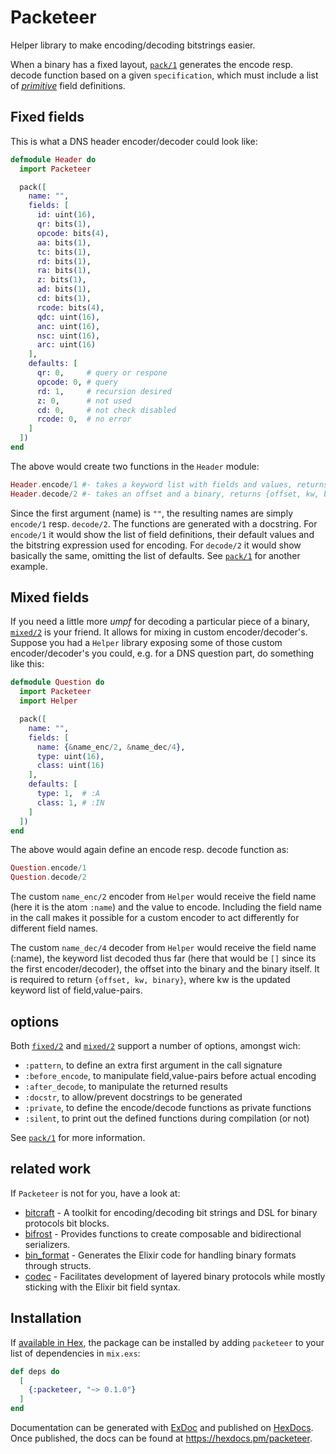 # Packeteer

Helper library to make encoding/decoding bitstrings easier.

When a binary has a fixed layout, [`pack/1`](`Packeteer.pack/1`) generates
the encode resp. decode function based on a given `specification`, which must
include a list of [_primitive_](`Packeteer#primitives`) field definitions.

## Fixed fields

This is what a DNS header encoder/decoder could look like:

```elixir
defmodule Header do
  import Packeteer

  pack([
    name: "",
    fields: [
      id: uint(16),
      qr: bits(1),
      opcode: bits(4),
      aa: bits(1),
      tc: bits(1),
      rd: bits(1),
      ra: bits(1),
      z: bits(1),
      ad: bits(1),
      cd: bits(1),
      rcode: bits(4),
      qdc: uint(16),
      anc: uint(16),
      nsc: uint(16),
      arc: uint(16)
    ],
    defaults: [
      qr: 0,     # query or respone
      opcode: 0, # query
      rd: 1,     # recursion desired
      z: 0,      # not used
      cd: 0,     # not check disabled
      rcode: 0,  # no error
    ]
  ])
end
```

The above would create two functions in the `Header` module:

```elixir
Header.encode/1 #- takes a keyword list with fields and values, returns a binary
Header.decode/2 #- takes an offset and a binary, returns {offset, kw, binary}
```

Since the first argument (name) is `""`, the resulting names are simply
`encode/1` resp. `decode/2`.  The functions are generated with a docstring. For
`encode/1` it would show the list of field definitions, their default values
and the bitstring expression used for encoding.  For `decode/2` it would show
basically the same, omitting the list of defaults.  See
[`pack/1`](`Packeteer.pack/1`) for another example.

## Mixed fields

If you need a little more _umpf_ for decoding a particular piece of a binary,
[`mixed/2`](`Packeteer.mixed/2`)  is your friend.  It allows for mixing
in custom encoder/decoder's.  Suppose you had a `Helper` library exposing
some of those custom encoder/decoder's you could, e.g. for a DNS question
part, do something like this:

```elixir
defmodule Question do
  import Packeteer
  import Helper

  pack([
    name: "",
    fields: [
      name: {&name_enc/2, &name_dec/4},
      type: uint(16),
      class: uint(16)
    ],
    defaults: [
      type: 1,  # :A
      class: 1, # :IN
    ]
  ])
end
```

The above would again define an encode resp. decode function as:

```elixir
Question.encode/1
Question.decode/2
```

The custom `name_enc/2` encoder from `Helper`  would receive the field name
(here it is the atom `:name`) and the value to encode.  Including the field
name in the call makes it possible for a custom encoder to act differently for
different field names.

The custom `name_dec/4` decoder from `Helper` would receive the field name
(:name), the keyword list decoded thus far (here that would be `[]` since its
the first encoder/decoder), the offset into the binary and the binary itself.
It is required to return `{offset, kw, binary}`, where kw is the updated
keyword list of field,value-pairs.

## options

Both [`fixed/2`](`Packeteer.fixed/2`) and [`mixed/2`](`Packeteer.mixed/2`)
support a number of options, amongst wich:

- `:pattern`, to define an extra first argument in the call signature
- `:before_encode`, to manipulate field,value-pairs before actual encoding
- `:after_decode`, to manipulate the returned results
- `:docstr`, to allow/prevent docstrings to be generated
- `:private`, to define the encode/decode functions as private functions
- `:silent`, to print out the defined functions during compilation (or not)

See [`pack/1`](`Packeteer.pack/1`) for more information.


## related work

If `Packeteer` is not for you, have a look at:

- [bitcraft](https://hexdocs.pm/bitcraft/Bitcraft.html) - A toolkit for
  encoding/decoding bit strings and DSL for binary protocols bit blocks.
- [bifrost](https://hexdocs.pm/bifrost/Bifrost.html) - Provides functions to
  create composable and bidirectional serializers.
- [bin_format](https://hexdocs.pm/bin_format/extra-api-reference.html) -
  Generates the Elixir code for handling binary formats through structs.
- [codec](https://hexdocs.pm/codec/api-reference.html) - Facilitates
  development of layered binary protocols while mostly sticking with the Elixir
  bit field syntax.

## Installation

If [available in Hex](https://hex.pm/docs/publish), the package can be installed
by adding `packeteer` to your list of dependencies in `mix.exs`:

```elixir
def deps do
  [
    {:packeteer, "~> 0.1.0"}
  ]
end
```

Documentation can be generated with [ExDoc](https://github.com/elixir-lang/ex_doc)
and published on [HexDocs](https://hexdocs.pm). Once published, the docs can
be found at <https://hexdocs.pm/packeteer>.

